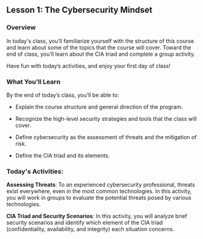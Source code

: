 ## Lesson 1: The Cybersecurity Mindset

### Overview

In today's class, you’ll familiarize yourself with the structure of this course and learn about some of the topics that the course will cover. Toward the end of class, you’ll learn about the CIA triad and complete a group activity.

Have fun with today’s activities, and enjoy your first day of class!

### What You’ll Learn

By the end of today’s class, you’ll be able to:

* Explain the course structure and general direction of the program.

* Recognize the high-level security strategies and tools that the class will cover.

* Define cybersecurity as the assessment of threats and the mitigation of risk.

* Define the CIA triad and its elements.


### Today's Activities: 

**Assessing Threats**: To an experienced cybersecurity professional, threats exist everywhere, even in the most common technologies. In this activity, you will work in groups to evaluate the potential threats posed by various technologies. 

**CIA Triad and Security Scenarios**: In this activity, you will analyze brief security scenarios and identify which element of the CIA triad (confidentiality, availability, and integrity) each situation concerns. 